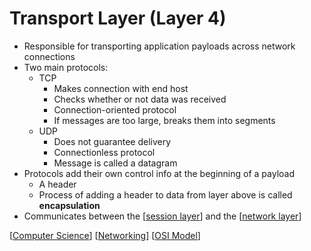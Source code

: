 # Transport Layer (Layer 4)

- Responsible for transporting application payloads across network connections
- Two main protocols:
  - TCP
    - Makes connection with end host
    - Checks whether or not data was received
    - Connection-oriented protocol
    - If messages are too large, breaks them into segments
  - UDP
    - Does not guarantee delivery
    - Connectionless protocol
    - Message is called a datagram
- Protocols add their own control info at the beginning of a payload
  - A header
  - Process of adding a header to data from layer above is called **encapsulation**
- Communicates between the [[session layer]] and the [[network layer]]

[[Computer Science]] [[Networking]] [[OSI Model]]

[//begin]: # "Autogenerated link references for markdown compatibility"
[session layer]: session-layer "Session Layer (Layer 5)"
[network layer]: network-layer "Network Layer (Layer 3)"
[Computer Science]: computer-science "Computer Science"
[Networking]: networking "Networking"
[OSI Model]: osi-model "OSI Model"
[//end]: # "Autogenerated link references"
